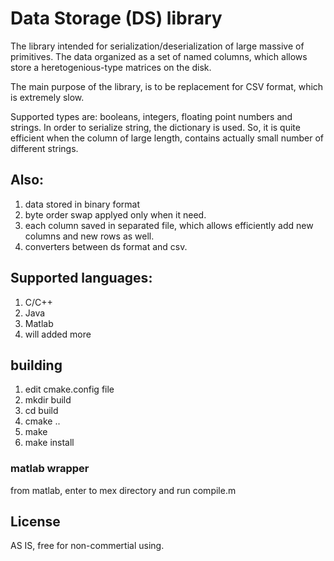 # Data Storage (DS) library

The library intended for serialization/deserialization of large massive of primitives.
The data organized as a set of named columns, which allows store a heretogenious-type matrices on the disk.

The main purpose of the library, is to be replacement for CSV format, which is extremely slow. 

Supported types are: booleans, integers, floating point numbers and strings. 
In order to serialize string, the dictionary is used. So, it is quite efficient when the column of large length, contains actually small number of different strings.

## Also:

 1. data stored in binary format
 2. byte order swap applyed only when it need. 
 3. each column saved in separated file, which allows efficiently add new columns and new rows as well.
 4. converters between ds format and csv.

## Supported languages:

 1. C/C++
 2. Java
 3. Matlab
 4. will added more


## building

 1. edit cmake.config file
 2. mkdir build
 3. cd build
 4. cmake .. 
 5. make 
 6. make install

### matlab wrapper
from matlab, enter to mex directory and run compile.m

## License
AS IS, free for non-commertial using.


